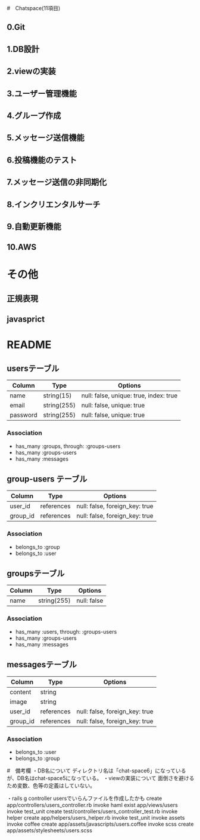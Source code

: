 #　Chatspace(11項目)

## 0.Git
## 1.DB設計
## 2.viewの実装
## 3.ユーザー管理機能
## 4.グループ作成
## 5.メッセージ送信機能
## 6.投稿機能のテスト
## 7.メッセージ送信の非同期化
## 8.インクリエンタルサーチ
## 9.自動更新機能
## 10.AWS

# その他

## 正規表現
## javasprict



# README
## usersテーブル
|Column  |Type        |Options|
|--------|------------|-------|
|name    |string(15) |null: false, unique: true, index: true|
|email   |string(255)|null: false, unique: true             |
|password|string(255)|null: false, unique: true             |

### Association
- has_many :groups, through: :groups-users
- has_many :groups-users
- has_many :messages

## group-users テーブル
|Column  |Type      |Options|
|--------|----------|-------|
|user_id |references|null: false, foreign_key: true|
|group_id|references|null: false, foreign_key: true|

### Association
- belongs_to :group
- belongs_to :user

## groupsテーブル
|Column  |Type        |Options|
|--------|------------|-------|
|name    |string(255)|null: false|

### Association
- has_many :users, through: :groups-users
- has_many :groups-users
- has_many :messages

## messagesテーブル
|Column  |Type        |Options|
|--------|------------|-------|
|content |string      |                              |
|image   |string      |                              |
|user_id |references  |null: false, foreign_key: true|
|group_id|references  |null: false, foreign_key: true|

### Association
- belongs_to :user
- belongs_to :group


#　備考欄
・DB名について
ディレクトリ名は「chat-space6」になっているが、DB名はchat-space5になっている。
・viewの実装について
面倒さを避けるため変数、色等の定義はしていない。

・rails g controller usersでいらんファイルを作成したかも
  create  app/controllers/users_controller.rb
  invoke  haml
    exist    app/views/users
  invoke  test_unit
  create    test/controllers/users_controller_test.rb
  invoke  helper
  create    app/helpers/users_helper.rb
  invoke    test_unit
  invoke  assets
  invoke    coffee
  create      app/assets/javascripts/users.coffee
  invoke    scss
  create      app/assets/stylesheets/users.scss